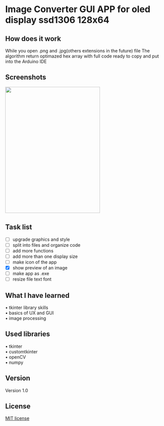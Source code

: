 # Image Converter GUI APP for oled display ssd1306 128x64
## How does it work
While you open .png and .jpg(others extensions in the future) file The algorithm return optimazed hex array with full code ready to copy and put into the Arduino IDE <br>
## Screenshots
<pre><img src="https://user-images.githubusercontent.com/123249470/231492432-e25cd798-88af-4d42-a5a9-3784da06fda7.gif" width="300" height="400" /> </pre> 
## Task list
- [ ] upgrade graphics and style<br>
- [ ] split into files and organize code<br>
- [ ] add more functions <br>
- [ ] add more than one display size <br>
- [ ] make icon of the app <br>
- [x] show preview of an image <br>
- [ ] make app as .exe <br>
- [ ] resize file text font <br>
## What I have learned
•	tkinter library skills <br>
•	basics of UX and GUI<br>
•	image processing <br>
## Used libraries
• tkinter <br> 
• customtkinter <br>
• openCV <br>
• numpy 
## Version
Version 1.0
## License 
[MIT license](LICENSE)
